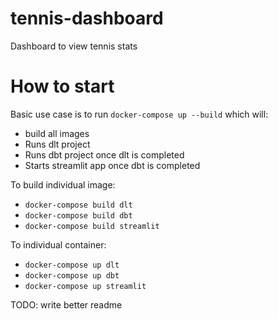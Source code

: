# tennis-dashboard
Dashboard to view tennis stats


# How to start

Basic use case is to run `docker-compose up --build` which will:
- build all images
- Runs dlt project
- Runs dbt project once dlt is completed
- Starts streamlit app once dbt is completed

To build individual image:
- `docker-compose build dlt`
- `docker-compose build dbt`
- `docker-compose build streamlit`


To individual container:
- `docker-compose up dlt`
- `docker-compose up dbt`
- `docker-compose up streamlit`


TODO: write better readme